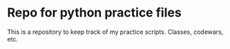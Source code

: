 # Repo for python practice files

This is a repository to keep track of my practice scripts. Classes, codewars, etc.
